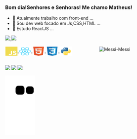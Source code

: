 ### Bom dia!Senhores e Senhoras! Me chamo Matheus!

- 🔭 Atualmente trabalho com front-end ...
- 👾 Sou dev web focado em Js,CSS,HTML ...
- 🌱 Estudo ReactJS ...

<div>
  <a href="https://github.com/Messiagod">
  <img height="170em" src="https://github-readme-stats.vercel.app/api?username=Messiagod&show_icons=true&theme=cobalt&include_all_commits=true&count_private=true"/>   
  <img height="170em" src="https://github-readme-stats.vercel.app/api/top-langs/?username=Messiagod&layout=compact&langs_count=7&theme=cobalt"/>

</div>
<div style="display: inline_block"><br>
  <img align="center" alt="Messi-Js" height="30" width="40" src="https://raw.githubusercontent.com/devicons/devicon/master/icons/javascript/javascript-plain.svg">
  <img align="center" alt="Messi-React" height="30" width="40" src="https://raw.githubusercontent.com/devicons/devicon/master/icons/react/react-original.svg">
  <img align="center" alt="Messi-HTML" height="30" width="40" src="https://raw.githubusercontent.com/devicons/devicon/master/icons/html5/html5-original.svg">
  <img align="center" alt="Messi-CSS" height="30" width="40" src="https://raw.githubusercontent.com/devicons/devicon/master/icons/css3/css3-original.svg">
  <img align="center" alt="Messi-Python" height="30" width="40" src="https://raw.githubusercontent.com/devicons/devicon/master/icons/python/python-original.svg">
  <img align="right" alt="Messi-Messi" height="200" width="200" src="https://media.giphy.com/media/l0MYsOZQZ8FTdxgiY/giphy.gif">
                                                          
</div>
  
  ##
 
<div> 
  <a href="https://www.instagram.com/matheeuss_lima/" target="_blank"><img src="https://img.shields.io/badge/-Instagram-%23E4405F?style=for-the-badge&logo=instagram&logoColor=white" target="_blank"></a>
  <a href = "matheus.la@hotmail.com"><img src="https://img.shields.io/badge/Microsoft_Outlook-0078D4?style=for-the-badge&logo=microsoft-outlook&logoColor=white" target="_blank"></a>
  <a href="https://www.linkedin.com/in/matheus-lima-5b0593217/" target="_blank"><img src="https://img.shields.io/badge/-LinkedIn-%230077B5?style=for-the-badge&logo=linkedin&logoColor=white" target="_blank"></a> 
  
</div>
  
  ![Snake animation](https://github.com/rafaballerini/rafaballerini/blob/output/github-contribution-grid-snake.svg)
  
  

